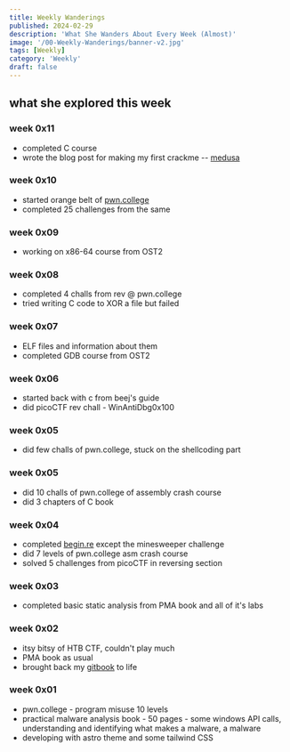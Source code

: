 ```yaml
---
title: Weekly Wanderings
published: 2024-02-29
description: 'What She Wanders About Every Week (Almost)'
image: '/00-Weekly-Wanderings/banner-v2.jpg'
tags: [Weekly]
category: 'Weekly'
draft: false 
---
```


## what she explored this week

### week 0x11

- completed C course
- wrote the blog post for making my first crackme -- [medusa](https://iamavu.com/posts/05-making-medusa-my-first-crackme-part-0x01/)

### week 0x10

- started orange belt of [pwn.college](https://pwn.college)
- completed 25 challenges from the same

### week 0x09
- working on x86-64 course from OST2


### week 0x08
- completed 4 challs from rev @ pwn.college
- tried writing C code to XOR a file but failed

### week 0x07
- ELF files and information about them
- completed GDB course from OST2

### week 0x06
- started back with c from beej's guide
- did picoCTF rev chall - WinAntiDbg0x100

### week 0x05
- did few challs of pwn.college, stuck on the shellcoding part

### week 0x05
- did 10 challs of pwn.college of assembly crash course
- did 3 chapters of C book

### week 0x04
- completed [begin.re](https://begin.re) except the minesweeper challenge
- did 7 levels of pwn.college asm crash course
- solved 5 challenges from picoCTF in reversing section

### week 0x03
- completed basic static analysis from PMA book and all of it's labs

### week 0x02
- itsy bitsy of HTB CTF, couldn't play much
- PMA book as usual
- brought back my [gitbook](https://iamavu.gitbook.io) to life 

### week 0x01
- pwn.college - program misuse 10 levels
- practical malware analysis book - 50 pages - some windows API calls, understanding and identifying what makes a malware, a malware
- developing with astro theme and some tailwind CSS
